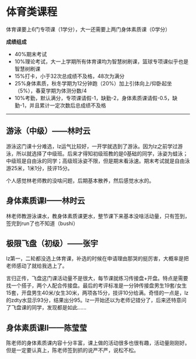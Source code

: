 # 体育类课程
体育课要上6门专项课（1学分），大一还需要上两门身体素质课（0学分）

**成绩组成**

- 40%期末考试
- 10%理论考试，大一上学期所有体育课均为智慧树刷课，篮球专项课似乎也是智慧树刷课
- 15%打卡，小于32次总成绩不及格，48次为满分
- 25%身体素质，秋冬学期为12分钟跑（20%）加上引体向上/仰卧起坐（5%），春夏学期为体测分数/4
- 10%考勤，默认满分，专项课请假-1，缺勤-2，身体素质课请假-0.5，缺勤-1，并且累计一定次数后总成绩不及格
---
## 游泳（中级）——林时云

游泳这门课十分难选，lz运气比较好，一开学就选到了游泳。因为lz之前学过游泳，所以就选择了中级班。后来才得知初级班教的是0基础的同学，泳姿为蛙泳；中级班是自由泳的同学；高级班泳姿不限，但是期末看泳速。期末考试就是自由泳游25米，1米1分，技评15分。

个人感觉林老师教的没啥问题，后期基本散养，然后感觉水水的。

## 身体素质课I——林时云

林老师教游泳课水，教身体素质课更水，整节课下来基本没啥活动量，只有签到，签完到run了也不知道（bushi）

## 极限飞盘（初级）——张宇

lz第一，二轮都没选上体育课，补选的时候在申请理由那哭的挺厉害，大概率是把老师感动了就给我选上了。

言归正传，飞盘这门课活动量不是很大，每节课就练习传接盘+开盘。特点是需要找一个搭子，两个人配合传接盘。最后的考评标准是一分钟传接盘男生19套/女生15套，开盘男生40米/女生30米，两项各15分，技评10分给满。奇怪的一点是，lz的zdty水显示93分，结果出分95。lz一开始还以为老师记错分了，后来还特意问了飞盘课的同学，发现都是如此……

## 身体素质课II——陈莹莹

陈老师的身体素质课内容十分丰富，课上做的活动很多也很有趣，活动量刚刚好。但是一定要认真上，陈老师签到抓的说严不严，说松不松。